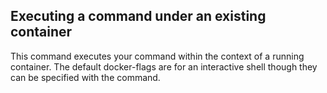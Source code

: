 


## Executing a command under an existing container

This command executes your command within the context of a running container. The default docker-flags are for an interactive shell though they can be specified with the command.

